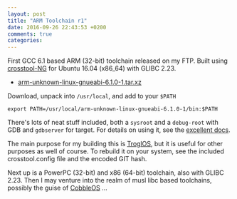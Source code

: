 ```yaml
---
layout: post
title: "ARM Toolchain r1"
date: 2016-09-26 22:43:53 +0200
comments: true
categories:
---
```


First GCC 6.1 based ARM (32-bit) toolchain released on my FTP.  Built
using [crosstool-NG][1] for Ubuntu 16.04 (x86_64) with GLIBC 2.23.

- [arm-unknown-linux-gnueabi-6.1.0-1.tar.xz][2]

Download, unpack into `/usr/local`, and add to your `$PATH`

    export PATH=/usr/local/arm-unknown-linux-gnueabi-6.1.0-1/bin:$PATH

There's lots of neat stuff included, both a `sysroot` and a `debug-root`
with GDB and `gdbserver` for target.  For details on using it, see the
[excellent docs][3].

The main purpose for my building this is [TroglOS][4], but it is useful
for other purposes as well of course.  To rebuild it on your system, see
the included crosstool.config file and the encoded GIT hash.

Next up is a PowerPC (32-bit) and x86 (64-bit) toolchain, also with GLIBC
2.23.  Then I may venture into the realm of musl libc based toolchains,
possibly the guise of [CobbleOS](https://github.com/cobble-os/) ...


[1]: https://github.com/crosstool-ng/crosstool-ng
[2]: http://ftp.troglobit.com/pub/Toolchains/arm-unknown-linux-gnueabi-6.1.0-1.tar.xz
[3]: https://github.com/crosstool-ng/crosstool-ng/blob/master/docs/5%20-%20Using%20the%20toolchain.txt
[4]: https://github.com/troglobit/troglos

<!--
  -- Local Variables:
  -- mode: markdown
  -- End:
  -->
